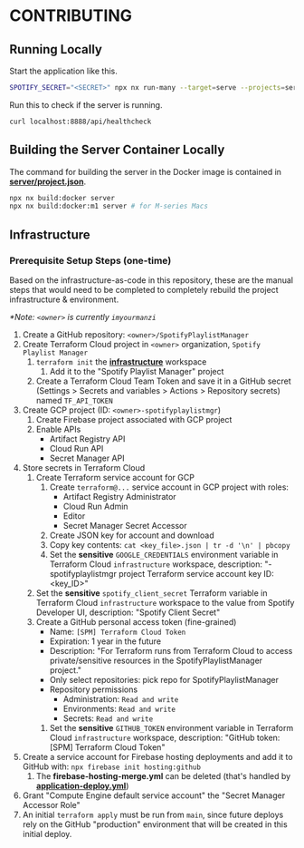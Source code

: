 # CONTRIBUTING

## Running Locally

Start the application like this.

```sh
SPOTIFY_SECRET="<SECRET>" npx nx run-many --target=serve --projects=server,ui
```

Run this to check if the server is running.

```sh
curl localhost:8888/api/healthcheck
```

## Building the Server Container Locally

The command for building the server in the Docker image is contained in [**server/project.json**](/packages/server/project.json).

```sh
npx nx build:docker server
npx nx build:docker:m1 server # for M-series Macs
```

## Infrastructure

### Prerequisite Setup Steps (one-time)

Based on the infrastructure-as-code in this repository, these are the manual steps that would need to be completed to completely rebuild the project infrastructure & environment.

_\*Note: `<owner>` is currently `imyourmanzi`_

1. Create a GitHub repository: `<owner>/SpotifyPlaylistManager`
1. Create Terraform Cloud project in `<owner>` organization, `Spotify Playlist Manager`
   1. `terraform init` the [**infrastructure**](infrastructure/) workspace
      1. Add it to the "Spotify Playlist Manager" project
   1. Create a Terraform Cloud Team Token and save it in a GitHub secret (Settings > Secrets and variables > Actions > Repository secrets) named `TF_API_TOKEN`
1. Create GCP project (ID: `<owner>-spotifyplaylistmgr`)
   1. Create Firebase project associated with GCP project
   1. Enable APIs
      - Artifact Registry API
      - Cloud Run API
      - Secret Manager API
1. Store secrets in Terraform Cloud
   1. Create Terraform service account for GCP
      1. Create `terraform@...` service account in GCP project with roles:
         - Artifact Registry Administrator
         - Cloud Run Admin
         - Editor
         - Secret Manager Secret Accessor
      1. Create JSON key for account and download
      1. Copy key contents: `cat <key_file>.json | tr -d '\n' | pbcopy`
      1. Set the **sensitive** `GOOGLE_CREDENTIALS` environment variable in Terraform Cloud `infrastructure` workspace, description: "<owner>-spotifyplaylistmgr project Terraform service account key ID: <key_ID>"
   1. Set the **sensitive** `spotify_client_secret` Terraform variable in Terraform Cloud `infrastructure` workspace to the value from Spotify Developer UI, description: "Spotify Client Secret"
   1. Create a GitHub personal access token (fine-grained)
      - Name: `[SPM] Terraform Cloud Token`
      - Expiration: 1 year in the future
      - Description: "For Terraform runs from Terraform Cloud to access private/sensitive resources in the SpotifyPlaylistManager project."
      - Only select repositories: pick repo for SpotifyPlaylistManager
      - Repository permissions
        - Administration: `Read and write`
        - Environments: `Read and write`
        - Secrets: `Read and write`
      1. Set the **sensitive** `GITHUB_TOKEN` environment variable in Terraform Cloud `infrastructure` workspace, description: "GitHub token: [SPM] Terraform Cloud Token"
1. Create a service account for Firebase hosting deployments and add it to GitHub with: `npx firebase init hosting:github`
   1. The **firebase-hosting-merge.yml** can be deleted (that's handled by [**application-deploy.yml**](.github/workflows/application-deploy.yml))
1. Grant "Compute Engine default service account" the "Secret Manager Accessor Role"
1. An initial `terraform apply` must be run from `main`, since future deploys rely on the GitHub "production" environment that will be created in this initial deploy.
